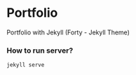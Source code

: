 # Portfolio
Portfolio with Jekyll (Forty - Jekyll Theme)

### How to run server?

```
jekyll serve
```
